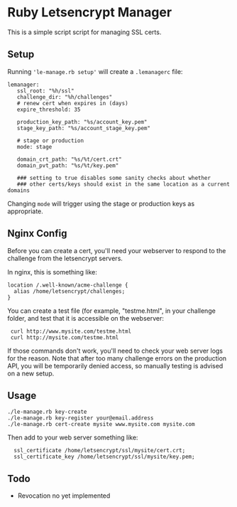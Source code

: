 # Ruby Letsencrypt Manager

This is a simple script script for managing SSL certs.

## Setup

Running `'le-manage.rb setup'` will create a `.lemanagerc` file:

```
lemanager:
   ssl_root: "%h/ssl"
   challenge_dir: "%h/challenges"
   # renew cert when expires in (days)
   expire_threshold: 35

   production_key_path: "%s/account_key.pem"
   stage_key_path: "%s/account_stage_key.pem"

   # stage or production
   mode: stage

   domain_crt_path: "%s/%t/cert.crt"
   domain_pvt_path: "%s/%t/key.pem"

   ### setting to true disables some sanity checks about whether
   ### other certs/keys should exist in the same location as a current domains
```

Changing `mode` will trigger using the stage or production keys as appropriate.

## Nginx Config

Before you can create a cert, you'll need your webserver to respond to the challenge from the letsencrypt servers.

In nginx, this is something like:

```
location /.well-known/acme-challenge {
  alias /home/letsencrypt/challenges;
}
```

You can create a test file (for example, "testme.html", in your challenge folder, and test that it is accessible on the webserver:

     curl http://www.mysite.com/testme.html
     curl http://mysite.com/testme.html

If those commands don't work, you'll need to check your web server logs for the reason.  Note that after too many challenge errors on the production API, you will be temporarily denied access, so manually testing is advised on a new setup.

## Usage

```
./le-manage.rb key-create
./le-manage.rb key-register your@email.address
./le-manage.rb cert-create mysite www.mysite.com mysite.com
```

Then add to your web server something like:

````
  ssl_certificate /home/letsencrypt/ssl/mysite/cert.crt;
  ssl_certificate_key /home/letsencrypt/ssl/mysite/key.pem;
````


## Todo

- Revocation no yet implemented
